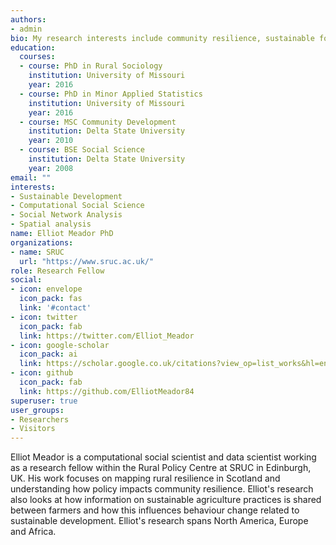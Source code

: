 ```yaml
---
authors:
- admin
bio: My research interests include community resilience, sustainable food systems and computational social science.
education:
  courses:
  - course: PhD in Rural Sociology
    institution: University of Missouri
    year: 2016
  - course: PhD in Minor Applied Statistics
    institution: University of Missouri
    year: 2016
  - course: MSC Community Development
    institution: Delta State University
    year: 2010
  - course: BSE Social Science
    institution: Delta State University
    year: 2008
email: ""
interests:
- Sustainable Development
- Computational Social Science
- Social Network Analysis
- Spatial analysis
name: Elliot Meador PhD
organizations:
- name: SRUC
  url: "https://www.sruc.ac.uk/"
role: Research Fellow
social:
- icon: envelope
  icon_pack: fas
  link: '#contact'
- icon: twitter
  icon_pack: fab
  link: https://twitter.com/Elliot_Meador
- icon: google-scholar
  icon_pack: ai
  link: https://scholar.google.co.uk/citations?view_op=list_works&hl=en&user=n6VoEdcAAAAJ&gmla=AJsN-F4VJjBqZgFHlH2yHzmuGpZd9pzzu6B3ma9LxIML6YrIb4F7HcFg46Y3Uq9FM_mpYFRm9W4B-K6_yPX7qhZrgMy0DgLKeEMxCPEuMQJcy10PnTI6cV4Ba_BtwmlKIzrGWpwSY20V
- icon: github
  icon_pack: fab
  link: https://github.com/ElliotMeador84
superuser: true
user_groups:
- Researchers
- Visitors
---
```


Elliot Meador is a computational social scientist and data scientist working as a research fellow within the Rural Policy Centre at SRUC in Edinburgh, UK. His work focuses on mapping rural resilience in Scotland and understanding how policy impacts community resilience. Elliot's research also looks at how information on sustainable agriculture practices is shared between farmers and how this influences behaviour change related to sustainable development. Elliot's research spans North America, Europe and Africa. 











